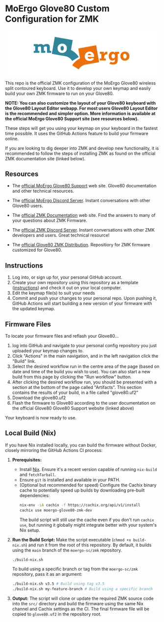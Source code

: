 # MoErgo Glove80 Custom Configuration for ZMK

![MoErgo Logo](moergo_logo.png)

This repo is the official ZMK configuration of the MoErgo Glove80 wireless split contoured keyboard. Use it to develop your own keymap and easily build your own ZMK firmware to run on your Glove80.

**NOTE: You can also customize the layout of your Glove80 keyboard with the Glove80 Layout Editor webapp. For most users Glove80 Layout Editor is the recommended and simpler option. More information is available at the official MoErgo Glove80 Support site (see resources below).**

These steps will get you using your keymap on your keyboard in the fastest time possible. It uses the GitHub Actions feature to build your firmware online.

If you are looking to dig deeper into ZMK and develop new functionality, it is recommended to follow the steps of installing ZMK as found on the official ZMK documentation site (linked below).

## Resources
- The [official MoErgo Glove80 Support](https://moergo.com/glove80-support) web site. Glove80 documentation and other technical resources.
- The [official MoErgo Discord Server](https://moergo.com/discord). Instant conversations with other Glove80 users.

- The [official ZMK Documentation](https://zmk.dev/docs) web site. Find the answers to many of your questions about ZMK Firmware.
- The [official ZMK Discord Server](https://discord.gg/8cfMkQksSB). Instant conversations with other ZMK developers and users. Great technical resource!

- The [official Glove80 ZMK Distribution](https://github.com/moergo-sc/zmk). Repositiory for ZMK firmware customized for Glove80. 
 
## Instructions
1. Log into, or sign up for, your personal GitHub account.
2. Create your own repository using this repository as a template ([instructions](https://docs.github.com/en/repositories/creating-and-managing-repositories/creating-a-repository-from-a-template)) and check it out on your local computer.
3. Edit the keymap file(s) to suit your needs
4. Commit and push your changes to your personal repo. Upon pushing it, GitHub Actions will start building a new version of your firmware with the updated keymap.

## Firmware Files
To locate your firmware files and reflash your Glove80...
1. log into GitHub and navigate to your personal config repository you just uploaded your keymap changes to.
2. Click "Actions" in the main navigation, and in the left navigation click the "Build" link.
3. Select the desired workflow run in the centre area of the page (based on date and time of the build you wish to use). You can also start a new build from this page by clicking the "Run workflow" button.
4. After clicking the desired workflow run, you should be presented with a section at the bottom of the page called "Artifacts". This section contains the results of your build, in a file called "glove80.uf2"
5. Download the glove80.uf2
6. Flash the firmware to Glove80 according to the user documentation on the official Glove80 Glove80 Support website (linked above)

Your keyboard is now ready to use.

## Local Build (Nix)

If you have Nix installed locally, you can build the firmware without Docker, closely mirroring the GitHub Actions CI process:

1.  **Prerequisites:**
    *   Install [Nix](https://nixos.org/download.html). Ensure it's a recent version capable of running `nix-build` and `fetchTarball`.
    *   Ensure `git` is installed and available in your PATH.
    *   (Optional but recommended for speed) Configure the Cachix binary cache to potentially speed up builds by downloading pre-built dependencies:
        ```bash
        nix-env -iA cachix -f https://cachix.org/api/v1/install
        cachix use moergo-glove80-zmk-dev
        ```
        The build script will still *use* the cache even if you don't run `cachix use`, but running it globally might integrate better with your system's Nix setup.

2.  **Run the Build Script:**
    Make the script executable (`chmod +x build-nix.sh`) and run it from the root of this repository. By default, it builds using the `main` branch of the `moergo-sc/zmk` repository.
    ```bash
    ./build-nix.sh
    ```
    To build using a specific branch or tag from the `moergo-sc/zmk` repository, pass it as an argument:
    ```bash
    ./build-nix.sh v3.5 # Build using tag v3.5
    ./build-nix.sh my-feature-branch # Build using a specific branch
    ```

3.  **Output:**
    The script will clone or update the required ZMK source code into the `src/` directory and build the firmware using the same Nix channel and Cachix settings as the CI. The final firmware file will be copied to `glove80.uf2` in the repository root.
